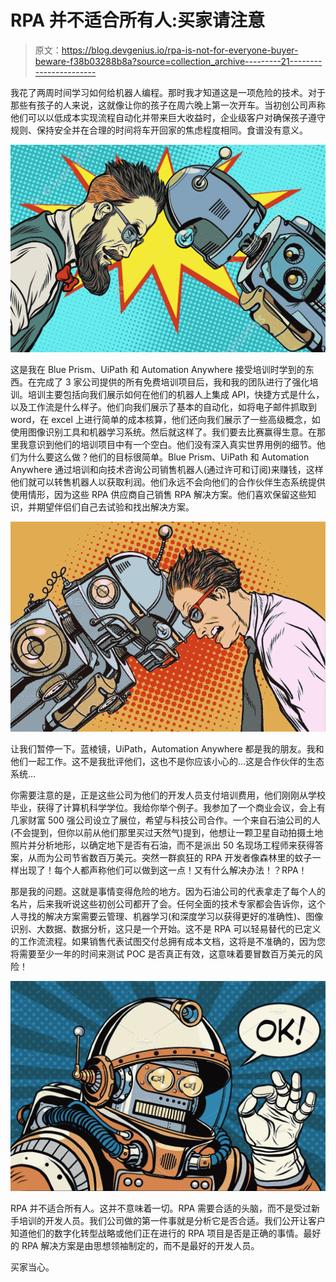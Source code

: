 # RPA 并不适合所有人:买家请注意

> 原文：<https://blog.devgenius.io/rpa-is-not-for-everyone-buyer-beware-f38b03288b8a?source=collection_archive---------21----------------------->

我花了两周时间学习如何给机器人编程。那时我才知道这是一项危险的技术。对于那些有孩子的人来说，这就像让你的孩子在周六晚上第一次开车。当初创公司声称他们可以以低成本实现流程自动化并带来巨大收益时，企业级客户对确保孩子遵守规则、保持安全并在合理的时间将车开回家的焦虑程度相同。食谱没有意义。

![](img/b3333e68135e1a3c8638da1756d5736e.png)

这是我在 Blue Prism、UiPath 和 Automation Anywhere 接受培训时学到的东西。在完成了 3 家公司提供的所有免费培训项目后，我和我的团队进行了强化培训。培训主要包括向我们展示如何在他们的机器人上集成 API，快捷方式是什么，以及工作流是什么样子。他们向我们展示了基本的自动化，如将电子邮件抓取到 word，在 excel 上进行简单的成本核算，他们还向我们展示了一些高级概念，如使用图像识别工具和机器学习系统。然后就这样了。我们要去比赛赢得生意。在那里我意识到他们的培训项目中有一个空白。他们没有深入真实世界用例的细节。他们为什么要这么做？他们的目标很简单。Blue Prism、UiPath 和 Automation Anywhere 通过培训和向技术咨询公司销售机器人(通过许可和订阅)来赚钱，这样他们就可以转售机器人以获取利润。他们永远不会向他们的合作伙伴生态系统提供使用情形，因为这些 RPA 供应商自己销售 RPA 解决方案。他们喜欢保留这些知识，并期望伴侣们自己去试验和找出解决方案。

![](img/c9e3bd4945037fe63953d7c1eb7fc7fd.png)

让我们暂停一下。蓝棱镜，UiPath，Automation Anywhere 都是我的朋友。我和他们一起工作。这不是我批评他们，这也不是你应该小心的…这是合作伙伴的生态系统…

你需要注意的是，正是这些公司为他们的开发人员支付培训费用，他们刚刚从学校毕业，获得了计算机科学学位。我给你举个例子。我参加了一个商业会议，会上有几家财富 500 强公司设立了展位，希望与科技公司合作。一个来自石油公司的人(不会提到，但你以前从他们那里买过天然气)提到，他想让一颗卫星自动拍摄土地照片并分析地形，以确定地下是否有石油，而不是派出 50 名现场工程师来获得答案，从而为公司节省数百万美元。突然一群疯狂的 RPA 开发者像森林里的蚊子一样出现了！每个人都声称他们可以做到这一点！又有什么解决办法！？RPA！

那是我的问题。这就是事情变得危险的地方。因为石油公司的代表拿走了每个人的名片，后来我听说这些初创公司都开了会。任何全面的技术专家都会告诉你，这个人寻找的解决方案需要云管理、机器学习(和深度学习以获得更好的准确性)、图像识别、大数据、数据分析，这只是一个开始。这不是 RPA 可以轻易替代的已定义的工作流流程。如果销售代表试图交付总拥有成本文档，这将是不准确的，因为您将需要至少一年的时间来测试 POC 是否真正有效，这意味着要冒数百万美元的风险！

![](img/6b8040ec22429e38df8f723697046e03.png)

RPA 并不适合所有人。这并不意味着一切。RPA 需要合适的头脑，而不是受过新手培训的开发人员。我们公司做的第一件事就是分析它是否合适。我们公开让客户知道他们的数字化转型战略或他们正在进行的 RPA 项目是否是正确的事情。最好的 RPA 解决方案是由思想领袖制定的，而不是最好的开发人员。

买家当心。